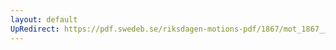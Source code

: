 ```yaml
---
layout: default
UpRedirect: https://pdf.swedeb.se/riksdagen-motions-pdf/1867/mot_1867__ak__00171.pdf
---
```

